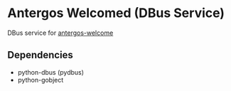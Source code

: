 # Antergos Welcomed (DBus Service)
DBus service for [antergos-welcome](https://github.com/antergos/antergos-welcome)

## Dependencies
- python-dbus (pydbus)
- python-gobject

